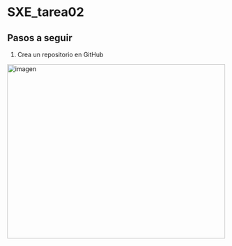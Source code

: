 # SXE_tarea02
## Pasos a seguir
1. Crea un repositorio en GitHub
<img width="500" height="400" alt="imagen" src="https://github.com/user-attachments/assets/99c7f0c8-afe6-43b3-b298-3c359522df3f" />
